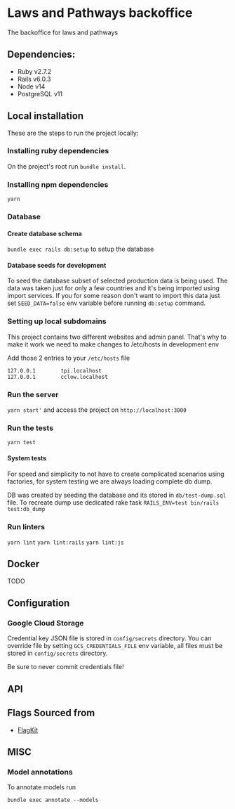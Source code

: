 # Laws and Pathways backoffice

The backoffice for laws and pathways

## Dependencies:

- Ruby v2.7.2
- Rails v6.0.3
- Node v14
- PostgreSQL v11

## Local installation

These are the steps to run the project locally:

### Installing ruby dependencies

On the project's root run `bundle install`.

### Installing npm dependencies

`yarn`

### Database

#### Create database schema

`bundle exec rails db:setup` to setup the database

#### Database seeds for development

To seed the database subset of selected production data is being used. The data was taken just for only a few countries and it's being
imported using import services. If you for some reason don't want to import this data just set `SEED_DATA=false` env variable
before running `db:setup` command.

### Setting up local subdomains

This project contains two different websites and admin panel. That's why to make it work we need to make changes to /etc/hosts in development env

Add those 2 entries to your `/etc/hosts` file

```
127.0.0.1        tpi.localhost
127.0.0.1        cclow.localhost
```

### Run the server

`yarn start'` and access the project on `http://localhost:3000`

### Run the tests

`yarn test`

#### System tests

For speed and simplicity to not have to create complicated scenarios using factories, for system testing we are always loading complete db dump.

DB was created by seeding the database and its stored in `db/test-dump.sql` file.
To recreate dump use dedicated rake task `RAILS_ENV=test bin/rails test:db_dump`

### Run linters

`yarn lint`
`yarn lint:rails`
`yarn lint:js`

## Docker

TODO

## Configuration

### Google Cloud Storage

Credential key JSON file is stored in `config/secrets` directory. You can override file by setting `GCS_CREDENTIALS_FILE` env variable, all files
must be stored in `config/secrets` directory.

Be sure to never commit credentials file!

## API

## Flags Sourced from

 * [FlagKit](https://github.com/madebybowtie/FlagKit)

## MISC

### Model annotations

To annotate models run

`bundle exec annotate --models`
